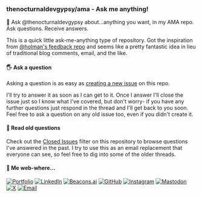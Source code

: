 ### thenocturnaldevgypsy/ama - Ask me anything!
💬 Ask @thenocturnaldevgypsy about...anything you want, in my AMA repo. Ask questions. Receive answers. 

This is a quick little ask-me-anything type of repository. Got the inspiration from [@holman's feedback repo](https://github.com/holman/feedback) and seems like a pretty fantastic 
idea in lieu of traditional blog comments, email, and the like.

#### 🖐️ Ask a question

Asking a question is as easy as [creating a new issue](https://github.com/thenocturnaldevgypsy/ama-ask-me-anything/issues/new) on this repo.

I'll try to answer it as soon as I can get to it. Once I answer I'll close the issue just so I know what I've covered, but don't worry- if you have any further questions just respond in the thread and I'll get back to you soon. Feel free to ask a question on any old issue too, even if you didn't create it.

#### 👀 Read old questions

Check out the [Closed Issues](https://github.com/thenocturnaldevgypsy/ama-ask-me-anything/issues?sort=created&direction=desc&state=closed&page=1) filter on this repository to browse questions I've answered in the past. I try to use this as an email replacement that everyone can see, so feel free to dig into some of the older threads.

#### 👾 Me web-where...
[![Portfolio](https://img.shields.io/badge/Portfolio-thenocturnaldevgypsy.io-%2300416a?logo=airplayvideo&logoColor=white&labelColor=%2300416a&color=%2324292e)](https://www.thenocturnaldevgypsy.io)
[![LinkedIn](https://img.shields.io/badge/LinkedIn-/in/abegail--torrendon-%2300416a?logo=linkedin&logoColor=white&labelColor=%2300416a&color=%2324292e)](https://www.linkedin.com/in/abegail-torrendon/)
[![Beacons.ai](https://img.shields.io/badge/Beacons.ai-/thenocturnaldevgypsy-%2300416a?logo=beacon&logoColor=white&labelColor=%2300416a&color=%2324292e)](https://beacons.ai/thenocturnaldevgypsy)
[![GitHub](https://img.shields.io/badge/GitHub-/thenocturnaldevgypsy-%2300416a?logo=github&logoColor=white&labelColor=%2300416a&color=%2324292e)](https://github.com/thenocturnaldevgypsy)
[![Instagram](https://img.shields.io/badge/Instagram-/nocturnal.indigo-%2300416a?logo=instagram&logoColor=white&labelColor=%2300416a&color=%2324292e)](https://www.instagram.com/nocturnal.indigo/)
[![Mastodon](https://img.shields.io/badge/Mastodon-/@TheNocturnalDevGypsy-%2300416a?logo=mastodon&logoColor=white&labelColor=%2300416a&color=%2324292e)](https://mastodon.social/@TheNocturnalDevGypsy)
[![X](https://img.shields.io/badge/X-/nocturnalgypsy__-%2300416a?logo=x&logoColor=white&labelColor=%2300416a&color=%2324292e)](https://x.com/nocturnalgypsy_)
[![Email](https://img.shields.io/badge/Email-i.am.abby@thenocturnaldevgypsy.io-%2300416a?logo=maildotru&logoColor=white&labelColor=%2300416a&color=%2324292e)](mailto:i.am.abby@thenocturnaldevgypsy.io)
